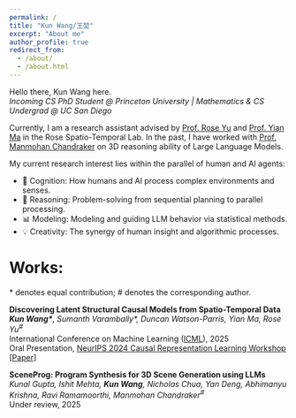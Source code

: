 ```yaml
---
permalink: /
title: "Kun Wang/王堃"
excerpt: "About me"
author_profile: true
redirect_from: 
  - /about/
  - /about.html
---
```


Hello there, Kun Wang here.\
*Incoming CS PhD Student @ Princeton University | Mathematics & CS Undergrad @ UC San Diego*

Currently, I am a research assistant advised by [Prof. Rose Yu](https://roseyu.com/) and [Prof. Yian Ma](https://sites.google.com/view/yianma/home) in the Rose Spatio-Temporal Lab. In the past, I have worked with [Prof. Manmohan Chandraker](https://cseweb.ucsd.edu/~mkchandraker/) on 3D reasoning ability of Large Language Models. 

My current research interest lies within the parallel of human and AI agents:
- 👀 Cognition: How humans and AI process complex environments and senses.
- 🧠 Reasoning: Problem-solving from sequential planning to parallel processing.
- 📊 Modeling: Modeling and guiding LLM behavior via statistical methods.
- 💡 Creativity: The synergy of human insight and algorithmic processes.

<!-- Recently my interest has shifted towards probing the emergent abilities—and limitations—of LLMs and AI agents, particularly in comparison to human cognition. -->
<!-- - **Out-of-Domain Challenges:** What underlying principles make tasks like spatial reasoning and multi-step puzzle solving uniquely challenging for LLMs despite human ease—and how can we integrate their strengths in pattern recognition with human-inspired reasoning frameworks?*
- **Tool Understanding vs. Tool Use:** While LLMs demonstrate impressive tool-use capabilities (e.g., API calls, code interpreters), do they develop mechanistic understanding of these tools’ why and how, or merely master syntactic patterns? What gaps persist between operational competence and conceptual grasp? -->

Works:
======
\* denotes equal contribution; # denotes the corresponding author.

**Discovering Latent Structural Causal Models from Spatio-Temporal Data**\
***Kun Wang\***, Sumanth Varambally\*, Duncan Watson-Parris, Yian Ma, Rose Yu<sup>#</sup>*\
International Conference on Machine Learning ([ICML](https://icml.cc/)), 2025\
Oral Presentation, [NeurIPS 2024 Causal Representation Learning Workshop](https://crl-community.github.io/neurips24)\
\[[Paper](https://arxiv.org/abs/2411.05331)\]

**SceneProg: Program Synthesis for 3D Scene Generation using 
LLMs**\
*Kunal Gupta, Ishit Mehta, **Kun Wang**, Nicholas Chua, Yan Deng, Abhimanyu Krishna, Ravi Ramamoorthi, Manmohan Chandraker<sup>#</sup>*\
Under review, 2025
